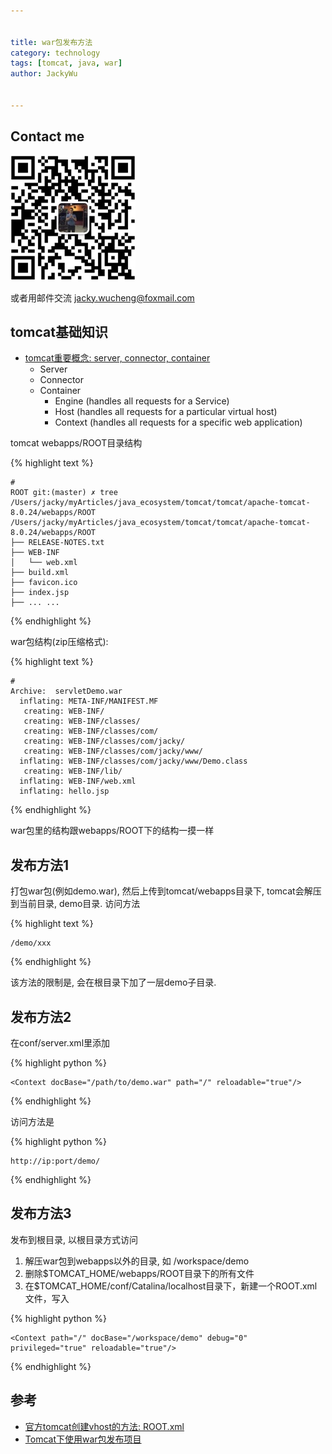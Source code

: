 ```yaml
---

   
title: war包发布方法
category: technology  
tags: [tomcat, java, war]  
author: JackyWu  
  

---
```


## Contact me

![](/assets/images/weixin-pic-jackywu.jpg)

或者用邮件交流 <a href="mailto:jacky.wucheng@foxmail.com">jacky.wucheng@foxmail.com</a> 

## tomcat基础知识

- [tomcat重要概念: server, connector, container](https://tomcat.apache.org/tomcat-7.0-doc/config/index.html)
    - Server
    - Connector
    - Container
        - Engine (handles all requests for a Service)
        - Host (handles all requests for a particular virtual host)
        - Context (handles all requests for a specific web application)

tomcat webapps/ROOT目录结构

    
{% highlight text %} 
    
    #
    ROOT git:(master) ✗ tree /Users/jacky/myArticles/java_ecosystem/tomcat/tomcat/apache-tomcat-8.0.24/webapps/ROOT
    /Users/jacky/myArticles/java_ecosystem/tomcat/tomcat/apache-tomcat-8.0.24/webapps/ROOT
    ├── RELEASE-NOTES.txt
    ├── WEB-INF
    │   └── web.xml
    ├── build.xml
    ├── favicon.ico
    ├── index.jsp
    ├── ... ...

{% endhighlight %} 


war包结构(zip压缩格式):


{% highlight text %} 

    #
    Archive:  servletDemo.war
      inflating: META-INF/MANIFEST.MF
       creating: WEB-INF/
       creating: WEB-INF/classes/
       creating: WEB-INF/classes/com/
       creating: WEB-INF/classes/com/jacky/
       creating: WEB-INF/classes/com/jacky/www/
      inflating: WEB-INF/classes/com/jacky/www/Demo.class
       creating: WEB-INF/lib/
      inflating: WEB-INF/web.xml
      inflating: hello.jsp

{% endhighlight %} 


war包里的结构跟webapps/ROOT下的结构一摸一样


## 发布方法1

打包war包(例如demo.war), 然后上传到tomcat/webapps目录下, tomcat会解压到当前目录, demo目录.
访问方法


{% highlight text %} 
    
    /demo/xxx

{% endhighlight %} 


该方法的限制是, 会在根目录下加了一层demo子目录.


## 发布方法2

在conf/server.xml里添加


{% highlight python %} 

    <Context docBase="/path/to/demo.war" path="/" reloadable="true"/>

{% endhighlight %} 


访问方法是


{% highlight python %} 

    http://ip:port/demo/
    
{% endhighlight %} 


## 发布方法3

发布到根目录, 以根目录方式访问

1. 解压war包到webapps以外的目录, 如 /workspace/demo
2. 删除$TOMCAT_HOME/webapps/ROOT目录下的所有文件
3. 在$TOMCAT_HOME/conf/Catalina/localhost目录下，新建一个ROOT.xml文件，写入


{% highlight python %} 

    <Context path="/" docBase="/workspace/demo" debug="0"   privileged="true" reloadable="true"/>

{% endhighlight %} 



## 参考

- [官方tomcat创建vhost的方法: ROOT.xml](https://tomcat.apache.org/tomcat-7.0-doc/virtual-hosting-howto.html)
- [Tomcat下使用war包发布项目](http://blog.csdn.net/wy818/article/details/7240294)
